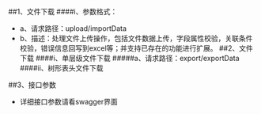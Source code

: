 ##1、文件下载
####i、参数格式：
* a、请求路径：upload/importData
* b、描述：处理文件上传操作，包括文件数据上传，字段属性校验，关联条件校验，错误信息回写到excel等；并支持已存在的功能进行扩展。
##2、文件下载
####i、单层级文件下载
#####a、请求路径：export/exportData
####ii、树形表头文件下载

##3、接口参数
* 详细接口参数请看swagger界面